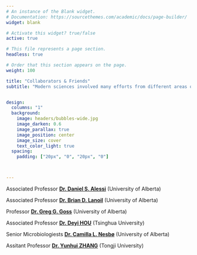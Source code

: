 ```yaml
---
# An instance of the Blank widget.
# Documentation: https://sourcethemes.com/academic/docs/page-builder/
widget: blank

# Activate this widget? true/false
active: true

# This file represents a page section.
headless: true

# Order that this section appears on the page.
weight: 100

title: "Collaborators & Friends"
subtitle: "Modern sciences involved many efforts from different areas of knowledges, making life-long friends and collaboration is my philosophy to do good science."


design:
  columns: "1"
  background:
    image: headers/bubbles-wide.jpg
    image_darken: 0.6
    image_parallax: true
    image_position: center
    image_size: cover
    text_color_light: true
  spacing:
    padding: ["20px", "0", "20px", "0"]



---
```


Associated Professor [**Dr. Daniel S. Alessi**](http://alessilaboratory.com/) (University of Alberta)

Associated Professor [**Dr. Brian D. Lanoil**](https://apps.ualberta.ca/directory/person/lanoil) (University of Alberta)

Professor [**Dr. Greg G. Goss**](http://grad.biology.ualberta.ca/goss/) (University of Alberta)

Associated Professor [**Dr. Deyi HOU**](https://www.tsinghua.edu.cn/enven/info/1052/1992.htm) (Tsinghua University)

Senior Microbiologiests [**Dr. Camilla L. Nesbø**](https://camillalnesbo.wordpress.com/) (University of Alberta)

Assitant Professor [**Dr. Yunhui ZHANG**]() (Tongji University)





